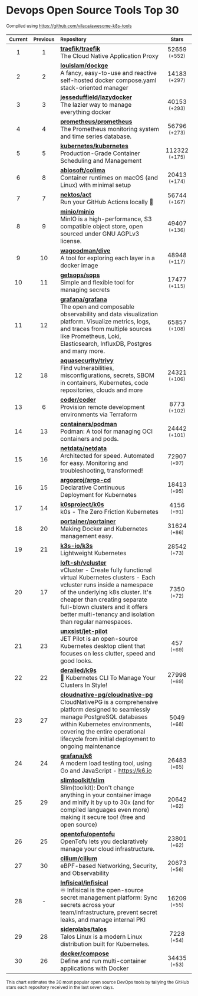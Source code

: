 # Devops Open Source Tools Top 30
<sup>Compiled using https://github.com/vilaca/awesome-k8s-tools</sup>
<div align="center">

|<sub>Current</sub>|<sub>Previous</sub>|<sub>Repository</sub>|<sub>Stars</sub>|
|:---:|:---:|:---|:---:|
|1|1|[**traefik/traefik**](https://github.com/traefik/traefik)<br/>The Cloud Native Application Proxy|52659 <sup>(+552)</sup>|
|2|2|[**louislam/dockge**](https://github.com/louislam/dockge)<br/>A fancy, easy-to-use and reactive self-hosted docker compose.yaml stack-oriented manager|14183 <sup>(+297)</sup>|
|3|3|[**jesseduffield/lazydocker**](https://github.com/jesseduffield/lazydocker)<br/>The lazier way to manage everything docker|40153 <sup>(+293)</sup>|
|4|4|[**prometheus/prometheus**](https://github.com/prometheus/prometheus)<br/>The Prometheus monitoring system and time series database.|56796 <sup>(+273)</sup>|
|5|5|[**kubernetes/kubernetes**](https://github.com/kubernetes/kubernetes)<br/>Production-Grade Container Scheduling and Management|112322 <sup>(+175)</sup>|
|6|8|[**abiosoft/colima**](https://github.com/abiosoft/colima)<br/>Container runtimes on macOS (and Linux) with minimal setup|20413 <sup>(+174)</sup>|
|7|7|[**nektos/act**](https://github.com/nektos/act)<br/>Run your GitHub Actions locally 🚀|56744 <sup>(+167)</sup>|
|8|9|[**minio/minio**](https://github.com/minio/minio)<br/>MinIO is a high-performance, S3 compatible object store, open sourced under GNU AGPLv3 license.|49407 <sup>(+136)</sup>|
|9|10|[**wagoodman/dive**](https://github.com/wagoodman/dive)<br/>A tool for exploring each layer in a docker image|48948 <sup>(+117)</sup>|
|10|11|[**getsops/sops**](https://github.com/getsops/sops)<br/>Simple and flexible tool for managing secrets|17477 <sup>(+115)</sup>|
|11|12|[**grafana/grafana**](https://github.com/grafana/grafana)<br/>The open and composable observability and data visualization platform. Visualize metrics, logs, and traces from multiple sources like Prometheus, Loki, Elasticsearch, InfluxDB, Postgres and many more. |65857 <sup>(+108)</sup>|
|12|18|[**aquasecurity/trivy**](https://github.com/aquasecurity/trivy)<br/>Find vulnerabilities, misconfigurations, secrets, SBOM in containers, Kubernetes, code repositories, clouds and more|24321 <sup>(+106)</sup>|
|13|6|[**coder/coder**](https://github.com/coder/coder)<br/>Provision remote development environments via Terraform|8773 <sup>(+102)</sup>|
|14|13|[**containers/podman**](https://github.com/containers/podman)<br/>Podman: A tool for managing OCI containers and pods.|24442 <sup>(+101)</sup>|
|15|16|[**netdata/netdata**](https://github.com/netdata/netdata)<br/>Architected for speed. Automated for easy. Monitoring and troubleshooting, transformed!|72907 <sup>(+97)</sup>|
|16|15|[**argoproj/argo-cd**](https://github.com/argoproj/argo-cd)<br/>Declarative Continuous Deployment for Kubernetes|18413 <sup>(+95)</sup>|
|17|14|[**k0sproject/k0s**](https://github.com/k0sproject/k0s)<br/>k0s - The Zero Friction Kubernetes|4156 <sup>(+91)</sup>|
|18|20|[**portainer/portainer**](https://github.com/portainer/portainer)<br/>Making Docker and Kubernetes management easy.|31624 <sup>(+86)</sup>|
|19|21|[**k3s-io/k3s**](https://github.com/k3s-io/k3s)<br/>Lightweight Kubernetes|28542 <sup>(+73)</sup>|
|20|17|[**loft-sh/vcluster**](https://github.com/loft-sh/vcluster)<br/>vCluster - Create fully functional virtual Kubernetes clusters - Each vcluster runs inside a namespace of the underlying k8s cluster. It's cheaper than creating separate full-blown clusters and it offers better multi-tenancy and isolation than regular namespaces.|7350 <sup>(+72)</sup>|
|21|23|[**unxsist/jet-pilot**](https://github.com/unxsist/jet-pilot)<br/>JET Pilot is an open-source Kubernetes desktop client that focuses on less clutter, speed and good looks.|457 <sup>(+69)</sup>|
|22|22|[**derailed/k9s**](https://github.com/derailed/k9s)<br/>🐶 Kubernetes CLI To Manage Your Clusters In Style!|27998 <sup>(+69)</sup>|
|23|27|[**cloudnative-pg/cloudnative-pg**](https://github.com/cloudnative-pg/cloudnative-pg)<br/>CloudNativePG is a comprehensive platform designed to seamlessly manage PostgreSQL databases within Kubernetes environments, covering the entire operational lifecycle from initial deployment to ongoing maintenance|5049 <sup>(+68)</sup>|
|24|24|[**grafana/k6**](https://github.com/grafana/k6)<br/>A modern load testing tool, using Go and JavaScript - https://k6.io|26483 <sup>(+65)</sup>|
|25|29|[**slimtoolkit/slim**](https://github.com/slimtoolkit/slim)<br/>Slim(toolkit): Don't change anything in your container image and minify it by up to 30x (and for compiled languages even more) making it secure too! (free and open source)|20642 <sup>(+62)</sup>|
|26|25|[**opentofu/opentofu**](https://github.com/opentofu/opentofu)<br/>OpenTofu lets you declaratively manage your cloud infrastructure.|23801 <sup>(+62)</sup>|
|27|30|[**cilium/cilium**](https://github.com/cilium/cilium)<br/>eBPF-based Networking, Security, and Observability|20673 <sup>(+56)</sup>|
|28|-|[**Infisical/infisical**](https://github.com/Infisical/infisical)<br/>♾ Infisical is the open-source secret management platform: Sync secrets across your team/infrastructure, prevent secret leaks, and manage internal PKI|16209 <sup>(+55)</sup>|
|29|28|[**siderolabs/talos**](https://github.com/siderolabs/talos)<br/>Talos Linux is a modern Linux distribution built for Kubernetes.|7228 <sup>(+54)</sup>|
|30|26|[**docker/compose**](https://github.com/docker/compose)<br/>Define and run multi-container applications with Docker|34435 <sup>(+53)</sup>|


</div>

<sub>This chart estimates the 30 most popular open source DevOps tools by tallying the GitHub stars each repository received in the last seven days.</sub>
